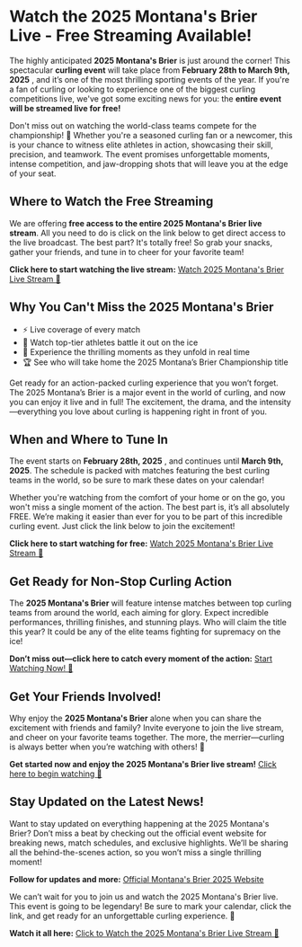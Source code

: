 # Watch the 2025 Montana's Brier Live - Free Streaming Available!

The highly anticipated **2025 Montana's Brier** is just around the corner! This spectacular **curling event** will take place from **February 28th to March 9th, 2025** , and it’s one of the most thrilling sporting events of the year. If you're a fan of curling or looking to experience one of the biggest curling competitions live, we've got some exciting news for you: the **entire event will be streamed live for free!**

Don't miss out on watching the world-class teams compete for the championship! 🥌 Whether you're a seasoned curling fan or a newcomer, this is your chance to witness elite athletes in action, showcasing their skill, precision, and teamwork. The event promises unforgettable moments, intense competition, and jaw-dropping shots that will leave you at the edge of your seat.

## Where to Watch the Free Streaming

We are offering **free access to the entire 2025 Montana's Brier live stream**. All you need to do is click on the link below to get direct access to the live broadcast. The best part? It's totally free! So grab your snacks, gather your friends, and tune in to cheer for your favorite team!

**Click here to start watching the live stream:** [Watch 2025 Montana's Brier Live Stream 🥌](https://tinyurl.com/livestreamfreeo?st=2025montanasbrier&si=gh)

## Why You Can't Miss the 2025 Montana's Brier

- ⚡ Live coverage of every match
- 🌟 Watch top-tier athletes battle it out on the ice
- 🎉 Experience the thrilling moments as they unfold in real time
- 🏆 See who will take home the 2025 Montana’s Brier Championship title

Get ready for an action-packed curling experience that you won’t forget. The 2025 Montana’s Brier is a major event in the world of curling, and now you can enjoy it live and in full! The excitement, the drama, and the intensity—everything you love about curling is happening right in front of you.

## When and Where to Tune In

The event starts on **February 28th, 2025** , and continues until **March 9th, 2025**. The schedule is packed with matches featuring the best curling teams in the world, so be sure to mark these dates on your calendar!

Whether you're watching from the comfort of your home or on the go, you won't miss a single moment of the action. The best part is, it’s all absolutely FREE. We’re making it easier than ever for you to be part of this incredible curling event. Just click the link below to join the excitement!

**Click here to start watching for free:** [Watch 2025 Montana's Brier Live Stream 🥌](https://tinyurl.com/livestreamfreeo?st=2025montanasbrier&si=gh)

## Get Ready for Non-Stop Curling Action

The **2025 Montana's Brier** will feature intense matches between top curling teams from around the world, each aiming for glory. Expect incredible performances, thrilling finishes, and stunning plays. Who will claim the title this year? It could be any of the elite teams fighting for supremacy on the ice!

**Don’t miss out—click here to catch every moment of the action:** [Start Watching Now! 🥌](https://tinyurl.com/livestreamfreeo?st=2025montanasbrier&si=gh)

## Get Your Friends Involved!

Why enjoy the **2025 Montana's Brier** alone when you can share the excitement with friends and family? Invite everyone to join the live stream, and cheer on your favorite teams together. The more, the merrier—curling is always better when you’re watching with others! 🥳

**Get started now and enjoy the 2025 Montana's Brier live stream!** [Click here to begin watching 🥌](https://tinyurl.com/livestreamfreeo?st=2025montanasbrier&si=gh)

## Stay Updated on the Latest News!

Want to stay updated on everything happening at the 2025 Montana's Brier? Don’t miss a beat by checking out the official event website for breaking news, match schedules, and exclusive highlights. We’ll be sharing all the behind-the-scenes action, so you won’t miss a single thrilling moment!

**Follow for updates and more:** [Official Montana's Brier 2025 Website](https://tinyurl.com/livestreamfreeo?st=2025montanasbrier&si=gh)

We can’t wait for you to join us and watch the 2025 Montana's Brier live. This event is going to be legendary! Be sure to mark your calendar, click the link, and get ready for an unforgettable curling experience. 🥌

**Watch it all here:** [Click to Watch the 2025 Montana's Brier Live Stream 🥌](https://tinyurl.com/livestreamfreeo?st=2025montanasbrier&si=gh)
